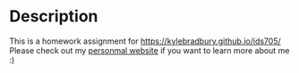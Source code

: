 # Description

This is a homework assignment for https://kylebradbury.github.io/ids705/  
Please check out my [personmal website](https://zoe-zhu.netlify.app/) if you want to learn more about me :) 
